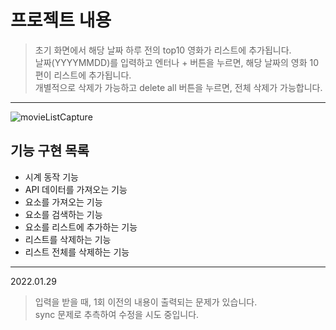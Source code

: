 # 프로젝트 내용

>초기 화면에서 해당 날짜 하루 전의 top10 영화가 리스트에 추가됩니다.<br>
>날짜(YYYYMMDD)를 입력하고 엔터나 + 버튼을 누르면, 해당 날짜의 영화 10편이 리스트에 추가됩니다.<br>
>개별적으로 삭제가 가능하고 delete all 버튼을 누르면, 전체 삭제가 가능합니다.
------------------------------
![movieListCapture](https://user-images.githubusercontent.com/63586236/151579630-828229f5-8096-416d-849b-fb4359a9d3e9.PNG)


## 기능 구현 목록

- 시계 동작 기능
- API 데이터를 가져오는 기능
- 요소를 가져오는 기능
- 요소를 검색하는 기능
- 요소를 리스트에 추가하는 기능
- 리스트를 삭제하는 기능 
- 리스트 전체를 삭제하는 기능

---------------------------------------

2022.01.29 

> 입력을 받을 때, 1회 이전의 내용이 출력되는 문제가 있습니다.<br>
> sync 문제로 추측하여 수정을 시도 중입니다. 
